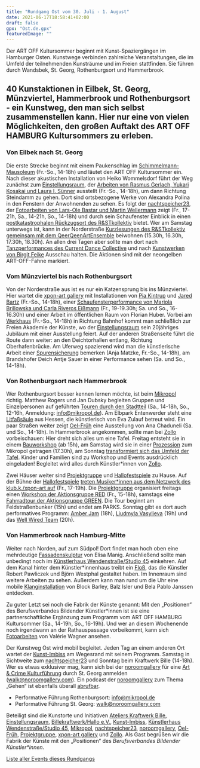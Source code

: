 ```yaml
---
title: "Rundgang Ost vom 30. Juli - 1. August"
date: 2021-06-17T18:58:41+02:00
draft: false
gpx: "Ost.de.gpx"
featuredImage: ""
---
```


Der ART OFF Kultursommer beginnt mit Kunst-Spaziergängen im Hamburger Osten. Kunstwege verbinden zahlreiche Veranstaltungen, die im Umfeld der teilnehmenden Kunsträume und im Freien stattfinden. 
Sie führen durch Wandsbek, St. Georg, Rothenburgsort und Hammerbrook.

<!--more-->

40 Kunstaktionen in Eilbek, St. Georg, Münzviertel, Hammerbrook und Rothenburgsort - ein Kunstweg, den man sich selbst zusammenstellen kann. Hier nur eine von vielen Möglichkeiten, den großen Auftakt des 
ART OFF HAMBURG Kultursommers zu erleben.
---

### Von Eilbek nach St. Georg

Die erste Strecke beginnt mit einem Paukenschlag im [Schimmelmann-Mausoleum](/events/einst_03a/) (Fr.-So., 14-18h) und läutet den ART OFF Kultursommer ein. Nach dieser akustischen Installation von Heiko 
Wommelsdorf führt der Weg zunächst zum [Einstellungsraum](/places/einstellungsraum/), der [Arbeiten von Rasmus Gerlach, Yukari Kosakai und Laura I. Sünner](/events/einst_02a/) ausstellt (Fr.-So., 14-18h), um dann Richtung Steindamm zu gehen. Dort sind 
ortsbezogene Werke von Alexandra Polina in den Fenstern der Anwohnenden zu sehen. Es folgt der [nachtspeicher23](/places/nachtspeicher23/), der [Fotoarbeiten von Lars-Ole Bastar und Martin Wellermann](/events/n23_04c/) zeigt (Fr., 17-21h, Sa., 14-21h, 
So., 14-18h) und durch sein Schaufenster Einblick in einen [postkatastrophalen Rückzugsort des R&STkollektiv](/events/n23_02a/) bietet. Wer am Samstag unterwegs ist, kann in der Norderstraße [Kurzlesungen des R&STkollektiv 
gemeinsam mit dem QeerQeenArtEnsemble](/events/n23_03a/) beiwohnen (15.30h, 16.30h, 17.30h, 18.30h). An allen drei Tagen aber sollte man dort nach [Tanzperformances des Current Dance Collective](/events/xpon_05a/) und nach [Kunstwerken von 
Birgit Feike](/events/xpon_08/) Ausschau halten. Die Aktionen sind mit der neongelben ART-OFF-Fahne markiert.

### Vom Münzviertel bis nach Rothenburgsort

Von der Norderstraße aus ist es nur ein Katzensprung bis ins Münzviertel. Hier wartet die [xpon-art gallery](/places/xpon-art/) mit Installationen von [Pia Kintrup](/events/xpon_03a/) und [Jared Bartz](/events/xpon_02a/) (Fr.-So., 14-18h), einer 
[Schaufensterperformance von Mariola Brillowska und Carla Riveros Eißmann](/events/xpon_01c/) (Fr., 19-19.30h; Sa. und So., 16-16.30h) und einer Arbeit im öffentlichen Raum von Florian Huber. Vorbei am [Werkhaus](/events/xpon_10a/) (Fr.-So., 
14-18h) in Richtung Bahnhof kommt man schließlich zur Freien Akademie der Künste, wo der [Einstellungsraum](/places/einstellungsraum/) sein 20jähriges Jubiläum mit einer Ausstellung feiert. Auf der anderen Straßenseite führt die 
Route dann weiter: an den Deichtorhallen entlang, Richtung Oberhafenbrücke. Am Uferweg spazierend wird man die künstlerische Arbeit einer [Spurensicherung](/events/xpon_07a/) bemerken (Anja Matzke, Fr.-So., 14-18h), am 
Brandshofer Deich Antje Sauer in einer Performance sehen (Sa. und So., 14-18h).

### Von Rothenburgsort nach Hammerbrook

Wer Rothenburgsort besser kennen lernen möchte, ist beim [Mikropol](/places/mikropol/) richtig. Matthew Rogers und Jan Dubsky begleiten Gruppen und Einzelpersonen auf geführten [Touren durch den Stadtteil](/events/mikro_1a/) (Sa., 14-18h, So., 
12-16h, Anmeldung: info@mikropol.de). Am Elbpark Entenwerder steht eine [Litfaßsäule](/events/mikro_2a/) aus Hessen, die künstlerisch von Eva Zulauf betreut wird. Ein paar Straßen weiter zeigt [Oel-Früh](/places/oel-fr_h/) eine Ausstellung von 
Ana Chaduneli (Sa. und So., 14-18h). In Hammerbrook angekommen, sollte man bei [Zollo](/places/zollo/) vorbeischauen: Hier dreht sich alles um eine Tafel. Freitag entsteht sie in einem [Bauworkshop](/events/zollo_o1/) (ab 15h), am Samstag 
wird sie in einer [Prozession](/events/zollo_2/) zum Mikropol getragen (17.30h), am Sonntag [transformiert sich das Umfeld der Tafel](/events/zollo_3/). Kinder und Familien sind zu Workshop und Events ausdrücklich eingeladen! Begleitet wird 
alles durch Künstler\*innen von [Zollo](/places/zollo/).

Zwei Häuser weiter sind [Projektgruppe](/places/projektgruppe/) und [Hallofestspiele](/places/hallo_/) zu Hause. Auf der Bühne der [Hallofestspiele](/places/hallo_/) [treten Musiker\*innen aus dem Netzwerk des klub.k./xpon-art auf](/events/xpon_06a/) (Fr., 17-19h). Die [Projektgruppe](/places/projektgruppe/) 
organisiert freitags einen [Workshop der Aktionsgruppe RED](/events/proje_01a/) (Fr., 15-18h), samstags eine [Fahrradtour der Aktionsgruppe GREEN](/events/proje_02/). Die Tour beginnt am Feldstraßenbunker (15h) und endet am PARKS. Sonntag gibt es 
dort auch performatives Programm: [Amber Jam](/events/proje_04a/) (18h), [Liudmyla Vasylieva](/events/proje_05/) (19h) und das [Well Wired Team](/events/proje_06a/) (20h).

### Von Hammerbrook nach Hamburg-Mitte

Weiter nach Norden, auf zum Südpol! Dort findet man hoch oben eine mehrdeutige [Fassadenskulptur](/events/n23_01/) von Elisa Manig. Anschließend sollte man unbedingt noch im [Künstlerhaus Wendenstraße/Studio 45](/places/k_nstlerhaus_wendenstra_e/) einkehren. 
Auf dem Kanal hinter dem Künstler\*innenhaus treibt ein [Floß](/events/wende_01a/), das die Künstler Robert Pawliczek und Björn Westphal gestaltet haben. Im Innenraum sind weitere Arbeiten zu sehen. Außerdem kann man rund um 
die Uhr eine mobile [Klanginstallation](/events/wende_02a/) von Block Barley, Balz Isler und Bela Pablo Janssen entdecken.

Zu guter Letzt sei noch die Fabrik der Künste genannt: Mit den „Positionen“ des Berufsverbandes Bildender Künstler\*innen ist sie eine partnerschaftliche Ergänzung zum Programm vom ART OFF HAMBURG 
Kultursommer (Sa., 14-19h, So., 16-19h). Und wer an diesem Wochenende noch irgendwann an der Rathauspassage vorbeikommt, kann sich [Fotoarbeiten](/events/xpon_04/) von Valérie Wagner ansehen.

Der Kunstweg Ost wird mobil begleitet. Jeden Tag an einem anderen Ort wartet der [Kunst-Imbiss](/places/kunst-imbiss/) am Wegesrand mit seinem Programm. Samstag in Sichtweite zum [nachtspeicher23](/places/nachtspeicher23/) und Sonntag beim Kraftwerk Bille 
(14-18h). Wer es etwas exklusiver mag, kann sich bei der [noroomgallery](/places/noroom_gallery/) für eine [Art & Crime Kulturführung](/events/noroo_04a/) durch St. Georg anmelden (walk@noroomgallery.com). Ein podcast der [noroomgallery](/places/noroom_gallery/) zum Thema 
„Gehen“ ist ebenfalls überall [abrufbar](http://www.noroomgallery.com/).

- Performative Führung Rothenburgsort: info@mikropol.de
- Performative Führung St. Georg: walk@noroomgallery.com

Beteiligt sind die Kunstorte und Initiativen [Ateliers Kraftwerk Bille](/places/ateliers_kraftwerk_bille), [Einstellungsraum](/places/einstellungsraum/), [Billekraftwerk/Hallo e.V.](/places/hallo_/), [Kunst-Imbiss](/places/kunst-imbiss/), 
[Künstlerhaus Wendenstraße/Studio 45](/places/k_nstlerhaus_wendenstra_e/), [Mikropol](/places/mikropol/), [nachtspeicher23](/places/nachtspeicher23/), [noroomgallery](/places/noroom_gallery/), 
[Oel-Früh](/places/oel-fr_h/), [Projektgruppe](/places/projektgruppe/), [xpon-art gallery](/places/xpon-art/) und [Zollo](/places/zollo/). Als Gast begrüßen wir die Fabrik der Künste mit den „Positionen“ 
des *Berufsverbandes Bildender Künstler\*innen*.

[Liste aller Events dieses Rundgangs](/walks/ost/)



